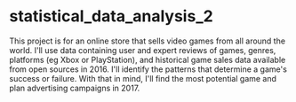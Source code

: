 # statistical_data_analysis_2

This project is for an online store that sells video games from all around the world. I'll use data containing user and expert reviews of games, genres, platforms (eg Xbox or PlayStation), and historical game sales data available from open sources in 2016. I'll identify the patterns that determine a game's success or failure. With that in mind, I'll find the most potential game and plan advertising campaigns in 2017.
